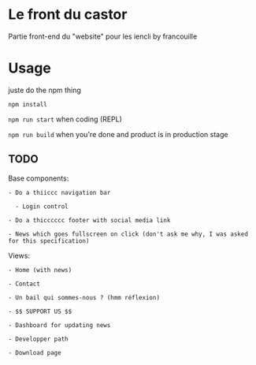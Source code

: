 # Le front du castor

Partie front-end du "website" pour les iencli by francouille

# Usage

  juste do the npm thing  
  
  `npm install`  
  
  `npm run start` when coding (REPL)
  
  `npm run build` when you're done and product is in production stage  
  

## TODO
  Base components:  
  
    - Do a thiiccc navigation bar  
    
      - Login control  
      
    - Do a thicccccc footer with social media link  
    
    - News which goes fullscreen on click (don't ask me why, I was asked for this specification)
    
  Views:  
  
    - Home (with news)  
    
    - Contact   
    
    - Un bail qui sommes-nous ? (hmm réflexion)  
    
    - $$ SUPPORT US $$  
    
    - Dashboard for updating news  
    
    - Developper path  
    
    - Download page  
    

